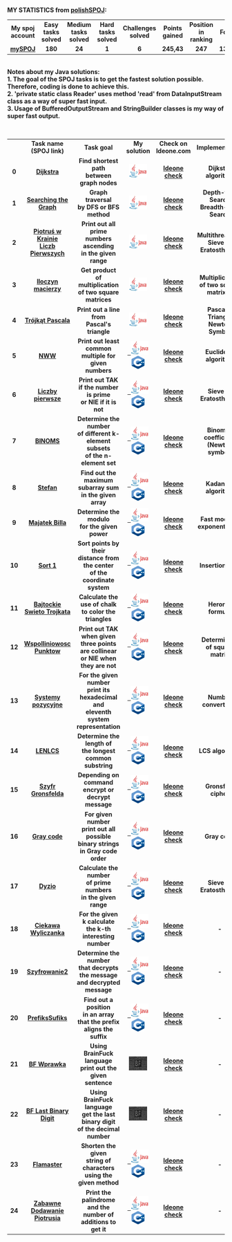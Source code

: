 <B>MY STATISTICS from <a href="https://pl.spoj.com/">polishSPOJ</a>:
<table align="center" valign="middle">
   <tr align="center" valign="middle">
      <td>My spoj account </td> 
      <td>Easy tasks solved</td> 
      <td>Medium tasks solved</td> 
      <td>Hard tasks solved</td> 
      <td>Challenges solved</td>
      <td>Points gained</td>
      <td>Position in ranking</td>
      <td>For the day</td> 
   </tr>
   <tr align="center" valign="middle">
      <td><a href="https://pl.spoj.com/users/paweliszcz_20k/"> mySPOJ</a> </td> 
      <td><B>180</td>
      <td><B>24</td> 
      <td><B>1</td> 
      <td><B>6</td>
      <td><B>245,43</td>
      <td><B>247</td>
      <td><B>13.11.2021</td>
   </tr>
</table>

<br><B>Notes about my Java solutions:</B> 
<br>1. The goal of the SPOJ tasks is to get the fastest solution possible. Therefore, coding is done to achieve this.
<br>2. 'private static class Reader' uses method 'read' from DataInputStream class as a way of super fast input.
<br>3. Usage of BufferedOutputStream and StringBuilder classes is my way of super fast output.

<br><table align="center" valign="middle">
   <tr align="center" valign="middle">
      <td> </td> 
      <td><B>Task name<br>(SPOJ link)</td> </th>
      <td><B>Task goal</td> </th>
      <td><B>My solution</td> 
      <td><B>Check on<br> Ideone.com</td>    
      <td><B>Implementation</td> </th> 
   </tr>
    <tr>
      <td align="center" valign="middle">0</td> 
      <td align="center" valign="middle"><a href="https://pl.spoj.com/problems/DIJKSTRA/">Dijkstra</a></td>
      <td align="center" valign="middle">Find shortest path<br>between graph nodes</td>
      <td align="center" valign="middle">
         <a href="https://github.com/Pawel-Iskra/mySPOJ/blob/master/src/main/java/spoj/DIJKSTRA.java">
         <img alt="Java" src="https://github.com/Pawel-Iskra/Media/blob/master/javaa.png"
         width=42" height="32"> </a>                     
      </td>
      <td align="center" valign="middle"><a href="https://ideone.com/r12xbw">Ideone check</a></td>
      <td align="center" valign="middle">Dijkstra algorithm</td>
   </tr>
    <tr>
      <td align="center" valign="middle">1</td> 
      <td align="center" valign="middle"><a href="https://pl.spoj.com/problems/TDBFS/">Searching the Graph</a></td>
      <td align="center" valign="middle">Graph traversal<br>by DFS or BFS method</td>
      <td align="center" valign="middle">
         <a href="https://github.com/Pawel-Iskra/mySPOJ/blob/master/src/main/java/spoj/SearchingTheGraph.java">
         <img alt="Java" src="https://github.com/Pawel-Iskra/Media/blob/master/javaa.png"
         width=42" height="32"> </a>                     
      </td>
      <td align="center" valign="middle"><a href="https://ideone.com/DJiNFY">Ideone check</a></td>
      <td align="center" valign="middle">Depth-first Search<br>Breadth-first Search</td>
   </tr>
    <tr>
      <td align="center" valign="middle">2</td> 
      <td align="center" valign="middle"><a href="https://pl.spoj.com/problems/BFN2/">Piotruś w Krainie<br> Liczb Pierwszych</a></td>
      <td align="center" valign="middle">Print out all prime<br>numbers ascending<br>in the given range</td>
      <td align="center" valign="middle">
         <a href="https://github.com/Pawel-Iskra/mySPOJ/blob/master/src/main/java/spoj/KrainaLiczbPierwszych.java">
         <img alt="Java" src="https://github.com/Pawel-Iskra/Media/blob/master/javaa.png"
         width=42" height="32"> </a>                     
      </td>
      <td align="center" valign="middle"><a href="https://ideone.com/dCXEsq">Ideone check</a></td>
      <td align="center" valign="middle">Multithreading,<br> Sieve of Eratosthenes</td>
   </tr>
    <tr>
      <td align="center" valign="middle">3</td> 
      <td align="center" valign="middle"><a href="https://pl.spoj.com/problems/KC014/">Iloczyn macierzy</a></td>
      <td align="center" valign="middle">Get product<br>of multiplication<br>of two square matrices</td>
      <td align="center" valign="middle">
         <a href="https://github.com/Pawel-Iskra/mySPOJ/blob/master/src/main/java/spoj/IloczynMacierzy.java">
         <img alt="Java" src="https://github.com/Pawel-Iskra/Media/blob/master/javaa.png"
         width=42" height="32"> </a>                     
      </td>
      <td align="center" valign="middle"><a href="https://ideone.com/FweyPi">Ideone check</a></td>
      <td align="center" valign="middle">Multiplication <br>of two square matrixes</td>
   </tr>
    <tr>
      <td align="center" valign="middle">4</td> 
      <td align="center" valign="middle"><a href="https://pl.spoj.com/problems/TROJPASC/">Trójkąt Pascala</a></td>
      <td align="center" valign="middle">Print out a line from<br>Pascal's triangle</td>
      <td align="center" valign="middle">
         <a href="https://github.com/Pawel-Iskra/mySPOJ/blob/master/src/main/java/spoj/PascalTriangle.java">
         <img alt="Java" src="https://github.com/Pawel-Iskra/Media/blob/master/javaa.png"
         width=42" height="32"> </a>                     
      </td>
      <td align="center" valign="middle"><a href="https://ideone.com/jPHHkV">Ideone check</a></td>
      <td align="center" valign="middle">Pascal's Triangle<br>Newton Symbol</td>
   </tr>
    <tr>
   <tr>
      <td align="center" valign="middle">5</td> 
      <td align="center" valign="middle"><a href="https://pl.spoj.com/problems/NWW">NWW</a></td>
      <td align="center" valign="middle">Print out least common<br>multiple for given numbers</td>
      <td align="center" valign="middle">
         <a href="https://github.com/Pawel-Iskra/mySPOJ/blob/master/src/main/java/spoj/NWW2.java">&nbsp
         <img alt="Java" src="https://github.com/Pawel-Iskra/Media/blob/master/javaa.png"
         width=42" height="32"> </a>
         <br>
         <a href="https://github.com/Pawel-Iskra/mySPOJ/blob/master/src/main/java/spoj/other/NWW.cpp">
         <img alt="C++" src="https://github.com/Pawel-Iskra/Media/blob/master/cpp.png"
         width=30" height="30"> </a>                     
      </td>
      <td align="center" valign="middle"><a href="https://ideone.com/WCtfAG">Ideone check</a></td>
      <td align="center" valign="middle">Euclidean algorithm</td>
   </tr>
                                        
   <tr>
      <td align="center" valign="middle">6</td>                  
      <td align="center" valign="middle"><a href="https://pl.spoj.com/problems/PRIME_T/">Liczby pierwsze</a></td>
      <td align="center" valign="middle">Print out TAK<br>if the number is prime<br>or NIE if it is not</td>                                                                                 
      <td align="center" >
         <a href="https://github.com/Pawel-Iskra/mySPOJ/blob/master/src/main/java/spoj/LiczbyPierwsze.java">&nbsp
         <img alt="Java" src="https://github.com/Pawel-Iskra/Media/blob/master/javaa.png"
         width=42" height="32"> </a>
         <br>
         <a href="https://github.com/Pawel-Iskra/mySPOJ/blob/master/src/main/java/spoj/other/primes_t2.cpp">
         <img alt="C++" src="https://github.com/Pawel-Iskra/Media/blob/master/cpp.png"
         width=30" height="30"> </a>
   </td>
    <td align="center" valign="middle"><a href="https://ideone.com/Y9XlCo">Ideone check</a></td>
      <td align="center" valign="middle">Sieve of Eratosthenes</td>
   </tr>
   <tr>
      <td align="center" valign="middle">7</td> 
      <td align="center" valign="middle"><a href="https://pl.spoj.com/problems/BINOMS/">BINOMS</a></td>
      <td align="center" valign="middle">Determine the number<br>of different k-element subsets<br>of the n-element set</td>                                                                                 
      <td align="center" valign="middle">
         <a href="https://github.com/Pawel-Iskra/mySPOJ/blob/master/src/main/java/spoj/BINOMS.java">&nbsp
         <img alt="Java" src="https://github.com/Pawel-Iskra/Media/blob/master/javaa.png"
         width=42" height="32"> </a>
         <br>
         <a href="https://github.com/Pawel-Iskra/mySPOJ/blob/master/src/main/java/spoj/other/Binoms.cpp">
         <img alt="C++" src="https://github.com/Pawel-Iskra/Media/blob/master/cpp.png"
         width=30" height="30"> </a> </td>
       <td align="center" valign="middle"><a href="https://ideone.com/R8rEHy">Ideone check</a></td>
       <td align="center" valign="middle">Binomial coefficient<br>(Newton symbol)</td>
   </tr>
   
   <tr>
      <td align="center" valign="middle">8</td> 
      <td align="center" valign="middle"><a href="https://pl.spoj.com/problems/FZI_STEF/">Stefan</a></td> 
      <td align="center" valign="middle">Find out the maximum<br>subarray sum<br>in the given array</td>                                     
      <td align="center" valign="middle">
          <a href="https://github.com/Pawel-Iskra/mySPOJ/blob/master/src/main/java/spoj/Stefan.java">&nbsp
          <img alt="Java" src="https://github.com/Pawel-Iskra/Media/blob/master/javaa.png"
         width=42" height="32"> </a>
         <br>
         <a href="https://github.com/Pawel-Iskra/mySPOJ/blob/master/src/main/java/spoj/other/Kadane.cpp">
         <img alt="C++" src="https://github.com/Pawel-Iskra/Media/blob/master/cpp.png"
         width=30" height="30"> </a></td>
          <td align="center" valign="middle"><a href="https://ideone.com/1KROHc">Ideone check</a></td>
         <td align="center" valign="middle">Kadane's algorithm</td>
   </tr>
    <tr>
      <td align="center" valign="middle">9</td> 
      <td align="center" valign="middle"><a href="https://pl.spoj.com/problems/MWP2_2B/">Majatek Billa</a></td> 
      <td align="center" valign="middle">Determine the modulo<br>for the given power</td>                                                                                 
      <td align="center" valign="middle">
         <a href="https://github.com/Pawel-Iskra/mySPOJ/blob/master/src/main/java/spoj/MajatekBilla.java">&nbsp
            <img alt="Java" src="https://github.com/Pawel-Iskra/Media/blob/master/javaa.png"
         width=42" height="32"> </a>
         <br>
         <a href="https://github.com/Pawel-Iskra/mySPOJ/blob/master/src/main/java/spoj/other/MajatekBilla.cpp">
         <img alt="C++" src="https://github.com/Pawel-Iskra/Media/blob/master/cpp.png"
         width=30" height="30"> </a></td>
         <td align="center" valign="middle"><a href="https://ideone.com/ro22JW">Ideone check</a></td> 
        <td align="center" valign="middle">Fast modular<br>exponentiation</td>
   </tr>
    <tr>
      <td align="center" valign="middle">10</td> 
      <td align="center" valign="middle"><a href="https://pl.spoj.com/problems/PP0506A/">Sort 1</a></td>
      <td align="center" valign="middle">Sort points by their<br>distance from the center<br>of the coordinate system</td>                                                                                   
      <td align="center" valign="middle">
          <a href="https://github.com/Pawel-Iskra/mySPOJ/blob/master/src/main/java/spoj/Sort1.java">&nbsp
           <img alt="Java" src="https://github.com/Pawel-Iskra/Media/blob/master/javaa.png"
         width=42" height="32"> </a>
         <br>
         <a href="https://github.com/Pawel-Iskra/mySPOJ/blob/master/src/main/java/spoj/other/Sort1.cpp">
         <img alt="C++" src="https://github.com/Pawel-Iskra/Media/blob/master/cpp.png"
         width=30" height="30"> </a></td>
         <td align="center" valign="middle"><a href="https://ideone.com/MkVaqC">Ideone check</a></td>
        <td align="center" valign="middle">Insertion Sort</td>
   </tr>
   <tr>
      <td align="center" valign="middle">11</td> 
      <td align="center" valign="middle"><a href="https://pl.spoj.com/problems/BAJTST/">Bajtockie<br>Swieto Trojkata</a></td>
      <td align="center" valign="middle">Calculate the use of chalk<br>to color the triangles</td>                                                                                 
      <td align="center" valign="middle">
         <a href="https://github.com/Pawel-Iskra/mySPOJ/blob/master/src/main/java/spoj/BajtockieSwietoTrojkata.java">&nbsp
            <img alt="Java" src="https://github.com/Pawel-Iskra/Media/blob/master/javaa.png"
         width=42" height="32"> </a>
         <br>
         <a href="https://github.com/Pawel-Iskra/mySPOJ/blob/master/src/main/java/spoj/other/BajtockieSwietoTrojkata.cpp">
         <img alt="C++" src="https://github.com/Pawel-Iskra/Media/blob/master/cpp.png"
         width=30" height="30"> </a></td>
       <td align="center" valign="middle"><a href="https://ideone.com/4Age7i">Ideone check</a></td>
      <td align="center" valign="middle">Heron's formula</td>
   </tr>
   <tr>
      <td align="center" valign="middle">12</td> 
      <td align="center" valign="middle"><a href="https://pl.spoj.com/problems/JWSPLIN/">Wspolliniowosc<br>Punktow</a></td>
      <td align="center" valign="middle">Print out TAK when given<br>three points are collinear<br>or NIE when they are not</td>                                                                                  
      <td align="center" valign="middle">
          <a href="https://github.com/Pawel-Iskra/mySPOJ/blob/master/src/main/java/spoj/WspolliniowoscPunktow.java">&nbsp
            <img alt="Java" src="https://github.com/Pawel-Iskra/Media/blob/master/javaa.png"
         width=42" height="32"> </a>
         <br>
         <a href="https://github.com/Pawel-Iskra/mySPOJ/blob/master/src/main/java/spoj/other/WspolliniowoscPunktow.cpp">
         <img alt="C++" src="https://github.com/Pawel-Iskra/Media/blob/master/cpp.png"
         width=30" height="30"> </a></td>
         <td align="center" valign="middle"><a href="https://ideone.com/xeDq0Y">Ideone check</a></td>
         <td align="center" valign="middle">Determinant<br>of square matrix</td>
   </tr>
    <tr>
      <td align="center" valign="middle">13</td> 
      <td align="center" valign="middle"><a href="https://pl.spoj.com/problems/SYS/">Systemy pozycyjne</a></td>
      <td align="center" valign="middle">For the given number<br>print its hexadecimal and<br>eleventh system representation</td>                                                                              
      <td align="center" valign="middle">
         <a href="https://github.com/Pawel-Iskra/mySPOJ/blob/master/src/main/java/spoj/SystemyPozycyjne.java">&nbsp
         <img alt="Java" src="https://github.com/Pawel-Iskra/Media/blob/master/javaa.png"
         width=42" height="32"> </a>
        <br>
         <a href="https://github.com/Pawel-Iskra/mySPOJ/blob/master/src/main/java/spoj/other/SystemyPozycyjne.cpp">
         <img alt="C++" src="https://github.com/Pawel-Iskra/Media/blob/master/cpp.png"
         width=30" height="30"> </a></td>
         <td align="center" valign="middle"><a href="https://ideone.com/fDXcoO">Ideone check</a></td>
        <td align="center" valign="middle">Number convertions</td>
   </tr>
   <tr>
      <td align="center" valign="middle">14</td> 
      <td align="center" valign="middle"><a href="https://pl.spoj.com/problems/LENLCS/">LENLCS</a></td>
      <td align="center" valign="middle">Determine the length of<br>the longest common substring</td>
      <td align="center" valign="middle">
          <a href="https://github.com/Pawel-Iskra/mySPOJ/blob/master/src/main/java/spoj/LENLCS.java">&nbsp
          <img alt="Java" src="https://github.com/Pawel-Iskra/Media/blob/master/javaa.png"
         width=42" height="32"> </a>
         <br>
         <a href="https://github.com/Pawel-Iskra/mySPOJ/blob/master/src/main/java/spoj/other/LENLCS.cpp">
         <img alt="C++" src="https://github.com/Pawel-Iskra/Media/blob/master/cpp.png"
         width=30" height="30"> </a></td> 
      <td align="center" valign="middle"><a href="https://ideone.com/EyMQ85">Ideone check</a></td>
      <td align="center" valign="middle">LCS algorithm</td>
   </tr>
   <tr>
      <td align="center" valign="middle">15</td> 
      <td align="center" valign="middle"><a href="https://pl.spoj.com/problems/WI_SZYFR/">Szyfr Gronsfelda</a></td>
      <td align="center" valign="middle">Depending on command<br>encrypt or decrypt message</td>                                                                                   
      <td align="center" valign="middle">
         <a href="https://github.com/Pawel-Iskra/mySPOJ/blob/master/src/main/java/spoj/SzyfrGronsfelda.java">&nbsp
            <img alt="Java" src="https://github.com/Pawel-Iskra/Media/blob/master/javaa.png"
         width=42" height="32"> </a>
         <br>
         <a href="https://github.com/Pawel-Iskra/mySPOJ/blob/master/src/main/java/spoj/other/SzyfrGronsfelda.cpp">
         <img alt="C++" src="https://github.com/Pawel-Iskra/Media/blob/master/cpp.png"
         width=30" height="30"> </a></td> 
       <td align="center" valign="middle"><a href="https://ideone.com/P5E2es">Ideone check</a></td>
       <td align="center" valign="middle">Gronsfeld cipher</td>
   </tr>
   <tr>
      <td align="center" valign="middle">16</td> 
      <td align="center" valign="middle"><a href="https://pl.spoj.com/problems/PP0505D/">Gray code</a></td>
      <td align="center" valign="middle">For given number<br>print out all possible<br>binary strings<br>in Gray code order</td>                                                                                  
      <td align="center" valign="middle">
         <a href="https://github.com/Pawel-Iskra/mySPOJ/blob/master/src/main/java/spoj/GrayCode.java">&nbsp
            <img alt="Java" src="https://github.com/Pawel-Iskra/Media/blob/master/javaa.png"
         width=42" height="32"> </a>
         <br>
         <a href="https://github.com/Pawel-Iskra/mySPOJ/blob/master/src/main/java/spoj/other/GrayCode.cpp">
         <img alt="C++" src="https://github.com/Pawel-Iskra/Media/blob/master/cpp.png"
         width=30" height="30"> </a></td> 
      <td align="center" valign="middle"><a href="https://ideone.com/RZzNFM">Ideone check</a></td>
      <td align="center" valign="middle">Gray code</td>
   </tr>
    <tr>
      <td align="center" valign="middle">17</td> 
      <td align="center" valign="middle"><a href="https://pl.spoj.com/problems/DYZIO2/">Dyzio</a></td>
      <td align="center" valign="middle">Calculate the number<br>of prime numbers<br>in the given range</td>                                                                                  
      <td align="center" valign="middle">
         <a href="https://github.com/Pawel-Iskra/mySPOJ/blob/master/src/main/java/spoj/Dyzio.java">&nbsp
            <img alt="Java" src="https://github.com/Pawel-Iskra/Media/blob/master/javaa.png"
         width=42" height="32"> </a>
         <br>
         <a href="https://github.com/Pawel-Iskra/mySPOJ/blob/master/src/main/java/spoj/other/Dyzio.cpp">
         <img alt="C++" src="https://github.com/Pawel-Iskra/Media/blob/master/cpp.png"
         width=30" height="30"> </a></td>
      <td align="center" valign="middle"><a href="https://ideone.com/TFLJWD">Ideone check</a></td>
      <td align="center" valign="middle">Sieve of Eratosthenes</td>
   </tr>                                     
   <tr>
      <td align="center" valign="middle">18</td> 
      <td align="center" valign="middle"><a href="https://pl.spoj.com/problems/ETI06F2/">Ciekawa<br>Wyliczanka</a></td>
      <td align="center" valign="middle">For the given k calculate<br>the k-th interesting number</td>                                                                                  
      <td align="center" valign="middle">
         <a href="https://github.com/Pawel-Iskra/mySPOJ/blob/master/src/main/java/spoj/CiekawaWyliczanka.java">&nbsp
            <img alt="Java" src="https://github.com/Pawel-Iskra/Media/blob/master/javaa.png"
         width=42" height="32"> </a>
         <br>
         <a href="https://github.com/Pawel-Iskra/mySPOJ/blob/master/src/main/java/spoj/other/CiekawaWyliczanka.cpp">
         <img alt="C++" src="https://github.com/Pawel-Iskra/Media/blob/master/cpp.png"
         width=30" height="30"> </a></td>
      <td align="center" valign="middle"><a href="https://ideone.com/tvBqOP">Ideone check</a></td>
      <td align="center" valign="middle"> - </td>
   </tr>
    <tr>
      <td align="center" valign="middle">19</td> 
      <td align="center" valign="middle"><a href="https://pl.spoj.com/problems/JSZYFR2/">Szyfrowanie2</a></td>
      <td align="center" valign="middle">Determine the number<br>that decrypts the message<br>and decrypted message</td>                                                                                  
      <td align="center" valign="middle">
         <a href="https://github.com/Pawel-Iskra/mySPOJ/blob/master/src/main/java/spoj/Szyfrowanie2.java">&nbsp
            <img alt="Java" src="https://github.com/Pawel-Iskra/Media/blob/master/javaa.png"
         width=42" height="32"> </a>
         <br>
         <a href="https://github.com/Pawel-Iskra/mySPOJ/blob/master/src/main/java/spoj/other/Szyfrowanie2.cpp">
         <img alt="C++" src="https://github.com/Pawel-Iskra/Media/blob/master/cpp.png"
         width=30" height="30"> </a></td>
      <td align="center" valign="middle"><a href="https://ideone.com/aRZQ78">Ideone check</a></td>
      <td align="center" valign="middle"> - </td>
   </tr>
   <tr>
      <td align="center" valign="middle">20</td> 
      <td align="center" valign="middle"><a href="https://pl.spoj.com/problems/MWP4_1E/">PrefiksSufiks</a></td>
      <td align="center" valign="middle">Find out a position<br>in an array that the prefix<br>aligns the suffix</td>                                                                                  
      <td align="center" valign="middle">
         <a href="https://github.com/Pawel-Iskra/mySPOJ/blob/master/src/main/java/spoj/PrefixSuffix.java">&nbsp
            <img alt="Java" src="https://github.com/Pawel-Iskra/Media/blob/master/javaa.png"
         width=42" height="32"> </a>
         <br>
         <a href="https://github.com/Pawel-Iskra/mySPOJ/blob/master/src/main/java/spoj/other/PrefixSuffix.cpp">
         <img alt="C++" src="https://github.com/Pawel-Iskra/Media/blob/master/cpp.png"
         width=30" height="30"> </a></td>
      <td align="center" valign="middle"><a href="https://ideone.com/iUYoVV">Ideone check</a></td>
      <td align="center" valign="middle"> - </td>
   </tr>
    <tr>
      <td align="center" valign="middle">21</td> 
      <td align="center" valign="middle"><a href="https://pl.spoj.com/problems/BFEVIL/">BF Wprawka</a></td>
      <td align="center" valign="middle">Using BrainFuck language<br>print out the given sentence</td>                                                                                 
      <td align="center" valign="middle">
          <a href="https://github.com/Pawel-Iskra/mySPOJ/blob/master/src/main/java/spoj/other/BF_Wprawka.bf">
          <img alt="Java" src="https://github.com/Pawel-Iskra/Media/blob/master/bf4.png"
         width=42" height="32"> </a></td>
       <td align="center" valign="middle"><a href="https://ideone.com/Hyxli3">Ideone check</a></td>
      <td align="center" valign="middle"> - </td>
   </tr>
    <tr>
      <td align="center" valign="middle">22</td> 
      <td align="center" valign="middle"><a href="https://pl.spoj.com/problems/ODDBF/">BF Last Binary Digit</a></td>
      <td align="center" valign="middle">Using BrainFuck language<br>get the last binary digit<br>of the decimal number</td>
      <td align="center" valign="middle">
         <a href="https://github.com/Pawel-Iskra/mySPOJ/blob/master/src/main/java/spoj/other/BF_LastBinaryDigit.bf">
            <img alt="Java" src="https://github.com/Pawel-Iskra/Media/blob/master/bf4.png"
         width=42" height="32"> </a></td>
      <td align="center" valign="middle"><a href="https://ideone.com/sz7AHT">Ideone check</a></td>
      <td align="center" valign="middle"> - </td>
   </tr>
   <tr>
      <td align="center" valign="middle">23</td> 
      <td align="center" valign="middle"><a href="https://pl.spoj.com/problems/FLAMASTE/">Flamaster</a></td>
      <td align="center" valign="middle">Shorten the given<br>string of characters<br>using the given method</td>                                                                                   
      <td align="center" valign="middle">
          <a href="https://github.com/Pawel-Iskra/mySPOJ/blob/master/src/main/java/spoj/Flamaster.java">&nbsp
          <img alt="Java" src="https://github.com/Pawel-Iskra/Media/blob/master/javaa.png"
         width=42" height="32"> </a>
         <br>
         <a href="https://github.com/Pawel-Iskra/mySPOJ/blob/master/src/main/java/spoj/other/Flamaster.cpp">
         <img alt="C++" src="https://github.com/Pawel-Iskra/Media/blob/master/cpp.png"
         width=30" height="30"> </a></td>
      <td align="center" valign="middle"><a href="https://ideone.com/mvlQH4">Ideone check</a></td>
      <td align="center" valign="middle"> - </td>
   </tr>
    <tr>
      <td align="center" valign="middle">24</td> 
      <td align="center" valign="middle"><a href="https://pl.spoj.com/problems/BFN1/">Zabawne<br> Dodawanie Piotrusia</a></td>
      <td align="center" valign="middle">Print the palindrome<br>and the number of<br>additions to get it</td>
      <td align="center" valign="middle">
         <a href="https://github.com/Pawel-Iskra/mySPOJ/blob/master/src/main/java/spoj/ZabawneDodawaniePiotrusia.java">&nbsp
           <img alt="Java" src="https://github.com/Pawel-Iskra/Media/blob/master/javaa.png"
         width=42" height="32"> </a>
         <br>
         <a href="https://github.com/Pawel-Iskra/mySPOJ/blob/master/src/main/java/spoj/other/ZabawneDodawaniePiotrusia.cpp">
         <img alt="C++" src="https://github.com/Pawel-Iskra/Media/blob/master/cpp.png"
         width=30" height="30"> </a></td>
      <td align="center" valign="middle"><a href="https://ideone.com/Mf7KRq">Ideone check</a></td>
      <td align="center" valign="middle"> - </td>
   </tr>
   
</table>
